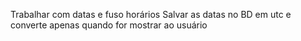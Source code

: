 Trabalhar com datas e fuso horários
Salvar as datas no BD em utc e converte apenas quando for mostrar ao usuário